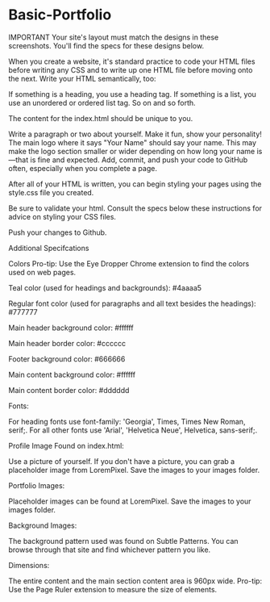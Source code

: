 # Basic-Portfolio

IMPORTANT Your site's layout must match the designs in these screenshots. You'll find the specs for these designs below. 



When you create a website, it's standard practice to code your HTML files before writing any CSS and to write up one HTML file before moving onto the next. Write your HTML semantically, too: 



If something is a heading, you use a heading tag. 
If something is a list, you use an unordered or ordered list tag.
So on and so forth.



The content for the index.html should be unique to you. 



Write a paragraph or two about yourself. Make it fun, show your personality!
The main logo where it says "Your Name" should say your name. This may make the logo section smaller or wider depending on how long your name is—that is fine and expected.
Add, commit, and push your code to GitHub often, especially when you complete a page.



After all of your HTML is written, you can begin styling your pages using the style.css file you created.



Be sure to validate your html.
Consult the specs below these instructions for advice on styling your CSS files.



Push your changes to Github.



Additional Specifcations



Colors Pro-tip: Use the Eye Dropper Chrome extension to find the colors used on web pages.


Teal color (used for headings and backgrounds): #4aaaa5

Regular font color (used for paragraphs and all text besides the headings): #777777

Main header background color: #ffffff

Main header border color: #cccccc

Footer background color: #666666

Main content background color: #ffffff

Main content border color: #dddddd




Fonts:


For heading fonts use font-family: 'Georgia', Times, Times New Roman, serif;.
For all other fonts use 'Arial', 'Helvetica Neue', Helvetica, sans-serif;.



Profile Image Found on index.html:


Use a picture of yourself. 
If you don't have a picture, you can grab a placeholder image from LoremPixel. Save the images to your images folder.



Portfolio Images:


Placeholder images can be found at LoremPixel. 
Save the images to your images folder.



Background Images:


The background pattern used was found on Subtle Patterns. You can browse through that site and find whichever pattern you like.



Dimensions:


The entire content and the main section content area is 960px wide.
Pro-tip: Use the Page Ruler extension to measure the size of elements.